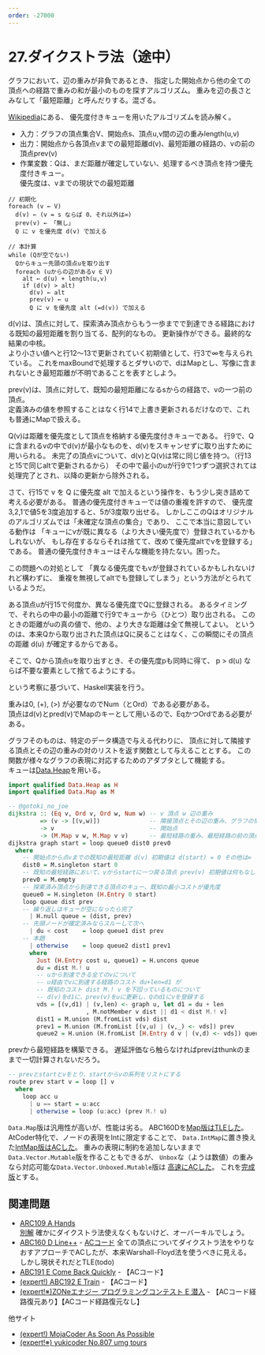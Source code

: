 ```yaml
---
order: -27000
---
```


# 27.ダイクストラ法（途中）

グラフにおいて、辺の重みが非負であるとき、
指定した開始点から他の全ての頂点への経路で重みの和が最小のものを探すアルゴリズム。
重みを辺の長さとみなして「最短距離」と呼んだりする。混ざる。

[Wikipedia](https://ja.wikipedia.org/wiki/%E3%83%80%E3%82%A4%E3%82%AF%E3%82%B9%E3%83%88%E3%83%A9%E6%B3%95)にある、
優先度付きキューを用いたアルゴリズムを読み解く。

- 入力：グラフの頂点集合V、開始点s、頂点u,v間の辺の重みlength(u,v)
- 出力：開始点から各頂点vまでの最短距離d(v)、最短距離の経路の、vの前の頂点prev(v)
- 作業変数：Qは、まだ距離が確定していない、処理するべき頂点を持つ優先度付きキュー。  
優先度は、vまでの現状での最短距離

``` #
// 初期化
foreach (v ← V)
  d(v) ← (v = s ならば 0、それ以外は∞)
  prev(v) ← 「無し」
  Q に v を優先度 d(v) で加える

// 本計算
while (Qが空でない)
  Qからキュー先頭の頂点uを取り出す
  foreach (uからの辺があるv ∈ V)
    alt ← d(u) + length(u,v)
    if (d(v) > alt)
      d(v) ← alt
      prev(v) ← u
      Q に v を優先度 alt (=d(v)) で加える
```

d(v)は、頂点に対して、探索済み頂点からもう一歩までで到達できる経路における既知の最短距離を割り当てる、配列的なもの。
更新操作ができる。最終的な結果の中核。  
より小さい値へと行12～13で更新されていく初期値として、行3で∞を与えられている。
これをmaxBoundで処理するとダサいので、dはMapとし、写像に含まれないとき最短距離が不明であることを表すとしよう。

prev(v)は、頂点に対して、既知の最短距離になるsからの経路で、vの一つ前の頂点。  
定義済みの値を参照することはなく行14で上書き更新されるだけなので、これも普通にMapで扱える。

Q(v)は距離を優先度として頂点を格納する優先度付きキューである。
行9で、Qに含まれるvの中でd(v)が最小なものを、d(v)をスキャンせずに取り出すために用いられる。
未完了の頂点vについて、d(v)とQ(v)は常に同じ値を持つ。（行13と15で同じaltで更新されるから）
その中で最小のuが行9で1つずつ選択されては処理完了とされ、以降の更新から除外される。

さて、行15で v を Q に優先度 alt で加えるという操作を、もう少し突き詰めて考える必要がある。
普通の優先度付きキューでは値の重複を許すので、
優先度3,2,1で値5を3度追加すると、5が3度取り出せる。
しかしここのQはオリジナルのアルゴリズムでは「未確定な頂点の集合」であり、
ここで本当に意図している動作は
「キューにvが既に異なる（より大きい優先度で）登録されているかもしれないが、
もし存在するならそれは捨てて、改めて優先度altでvを登録する」である。
普通の優先度付きキューはそんな機能を持たない。困った。

この問題への対処として
「異なる優先度でもvが登録されているかもしれないけれど構わずに、
重複を無視してaltでも登録してしまう」という方法がとられているようだ。

ある頂点uが行15で何度か、異なる優先度でQに登録される。
あるタイミングで、それらの中の最小の距離で行9でキューから（ひとつ）取り出される。
このときの距離がuの真の値で、他の、より大きな距離は全て無視してよい。
というのは、本来Qから取り出された頂点はQに戻ることはなく、この瞬間にその頂点の距離 d(u) が確定するからである。

そこで、Qから頂点uを取り出すとき、その優先度pも同時に得て、
p > d(u) ならば不要な要素として捨てるようにする。

という考察に基づいて、Haskell実装を行う。

重みは0, (+), (>) が必要なのでNum（とOrd）である必要がある。  
頂点はd(v)とpred(v)でMapのキーとして用いるので、EqかつOrdである必要がある。  

グラフそのものは、特定のデータ構造で与える代わりに、
頂点に対して隣接する頂点とその辺の重みの対のリストを返す関数として与えることとする。
この関数が様々なグラフの表現に対応するためのアダプタとして機能する。  
キューは[Data.Heap](/library/data.heap)を用いる。

```haskell
import qualified Data.Heap as H
import qualified Data.Map as M

-- @gotoki_no_joe
dijkstra :: (Eq v, Ord v, Ord w, Num w) -- v 頂点 w 辺の重み
         => (v -> [(v,w)])              -- 隣接頂点とその辺の重み、グラフの情報
         -> v                           -- 開始点
         -> (M.Map v w, M.Map v v)      -- 最短経路の重み、最短経路の前の頂点 (routeに渡すもの)
dijkstra graph start = loop queue0 dist0 prev0
  where
    -- 開始点から点vまでの既知の最短距離 d(v) 初期値は d(start) = 0 その他は∞
    dist0 = M.singleton start 0
    -- 既知の最短経路において、vからstartに一つ戻る頂点 prev(v) 初期値は何もなし
    prev0 = M.empty
    -- 探索済み頂点から到達できる頂点のキュー、既知の最小コストが優先度
    queue0 = H.singleton (H.Entry 0 start)
    loop queue dist prev
    -- 繰り返しはキューが空になったら完了
      | H.null queue = (dist, prev)
    -- 先頭ノードが確定済みならスルーして次へ
      | du < cost    = loop queue1 dist prev
    -- 本題
      | otherwise    = loop queue2 dist1 prev1
      where
        Just (H.Entry cost u, queue1) = H.uncons queue
        du = dist M.! u
        -- uから到達できる全てのvについて
        -- u経由でvに到達する経路のコスト du+len=d1 が
        -- 既知のコスト dist M.! v を下回っているものについて
        -- d(v)をd1に、prev(v)をuに更新し、Qのd1にvを登録する
        vds = [(v,d1) | (v,len) <- graph u, let d1 = du + len
                      , M.notMember v dist || d1 < dist M.! v]
        dist1 = M.union (M.fromList vds) dist
        prev1 = M.union (M.fromList [(v,u) | (v,_) <- vds]) prev
        queue2 = H.union (H.fromList [H.Entry d v | (v,d) <- vds]) queue1
```

prevから最短経路を構築できる。
遅延評価なら触らなければprevはthunkのままで一切計算されないだろう。

```haskell
-- prevとstartとvをとり、startからvの系列をリストにする
route prev start v = loop [] v
  where
    loop acc u
      | u == start = u:acc
      | otherwise = loop (u:acc) (prev M.! u)
```

`Data.Map`版は汎用性が高いが、性能は劣る。
ABC160Dを[Map版はTLEした](https://atcoder.jp/contests/abc160/submissions/28964389)。
AtCoder特化で、ノードの表現をIntに限定することで、
`Data.IntMap`に置き換えた[IntMap版はACした](https://atcoder.jp/contests/abc160/submissions/28964412)。
重みの表現に制約を追加しないままで`Data.Vector.Mutable`版を作ることもできるが、
`Unbox`な（ようは数値）の重みなら対応可能な`Data.Vector.Unboxed.Mutable`版は
[高速にACした](https://atcoder.jp/contests/abc160/submissions/28964436)。
これを[完成版](/ad/graph/dijkstra)とする。

## 関連問題

- [ARC109 A Hands](https://atcoder.jp/contests/arc109/tasks/arc109_a)  
[別解](https://atcoder.jp/contests/arc109/submissions/28965133) 確かにダイクストラ法使えなくもないけど、オーバーキルでしょう。
- [ABC160 D Line++](https://atcoder.jp/contests/abc160/tasks/abc160_d) - [ACコード](https://atcoder.jp/contests/abc160/submissions/28964436) 全ての頂点についてダイクストラ法をやりなおすアプローチでACしたが、本来Warshall-Floyd法を使うべきに見える。しかし現状それだとTLE(todo)
- [ABC191 E Come Back Quickly](https://atcoder.jp/contests/abc191/tasks/abc191_e) - 【ACコード】
- [(expert!) ABC192 E Train](https://atcoder.jp/contests/abc192/tasks/abc192_e) - 【ACコード】
- [(expert!※)ZONeエナジー プログラミングコンテスト E 潜入](https://atcoder.jp/contests/zone2021/tasks/zone2021_e) - 【ACコード経路復元あり】【ACコード経路復元なし】

他サイト

- [(expert!) MojaCoder As Soon As Possible](https://mojacoder.app/users/magurofly/problems/as-soon-as-possible)
- [(expert!※) yukicoder No.807 umg tours](https://yukicoder.me/problems/no/807)

